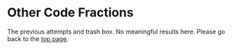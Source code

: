 # Other Code Fractions

The previous attempts and trash box.
No meaningful results here.
Please go back to the [top page](https://github.com/BOBO1997/osp_solutions).
